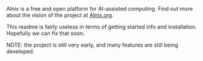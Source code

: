 AInix is a free and open platform for AI-assisted computing. Find out more
about the vision of the project at [AInix.org](http://ainix.org).

This readme is fairly useless in terms of getting started info and
installation. Hopefully we can fix that soon.

NOTE: the project is still very early, and many features are
still being developed.
